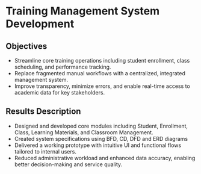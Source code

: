 # Training Management System Development
## Objectives
- Streamline core training operations including student enrollment, class scheduling, and performance tracking.
- Replace fragmented manual workflows with a centralized, integrated management system.
- Improve transparency, minimize errors, and enable real-time access to academic data for key stakeholders.
## Results Description
- Designed and developed core modules including Student, Enrollment, Class, Learning Materials, and Classroom Management.
- Created system specifications using BFD, CD, DFD and ERD diagrams
- Delivered a working prototype with intuitive UI and functional flows tailored to internal users.
- Reduced administrative workload and enhanced data accuracy, enabling better decision-making and service quality.
